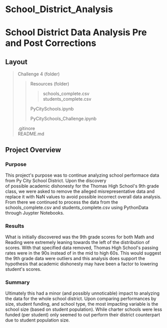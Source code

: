 # School_District_Analysis
School District Data Analysis Pre and Post Corrections
===
## Layout

> Challenge 4 (folder)   
>  > Resources (folder)   
>  > >schools_complete.csv   
>  > >students_complete.csv
>  >
>  > PyCitySchools.ipynb   
>  >
>  > PyCitySchools_Challenge.ipynb     
>  >     
>.gitinore   
>README.md   
## Project Overview   
### Purpose   
This project's purpose was to continue analyzing school performace data from Py City School District. Upon the discovery   
of possible academic dishonesty for the Thomas High School's 9th grade class, we were asked to remove the alleged
   misrepresentative data and replace it with NaN values to avoid possible incorrect overall data analysis. From there we continued    to process the data from the schools_complete.csv and students_complete.csv using PythonData through Juypter Notebooks.
   
### Results
What is initially discovered was the 9th grade scores for both Math and Reading were extremely leaning towards the left of the distribution of scores. With that specified data removed, Thomas High School's passing rates were in the 90s instead of in the mid to high 60s. This would suggest the 9th grade data were outliers and this analysis does support the hypothesis that academic dishonesty may have been a factor to lowering student's scores.

### Summary   
Ultimately this had a minor (and possibly unnoticable) impact to analyzing the data for the whole school district. Upon comparing performances by size, student funding, and school type, the most impacting variable is the school size (based on student population). While charter schools were less funded (per student) only seemed to out perform their district counterpart due to student population size.

